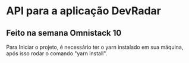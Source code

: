 # API para a aplicação DevRadar

## Feito na semana Omnistack 10

Para Iniciar o projeto, é necessário ter o yarn instalado em sua máquina,
após isso rodar o comando "yarn install".
